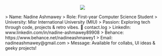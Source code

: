 <p align="center">
  <img src="https://capsule-render.vercel.app/api?type=waving&color=0:ff9d00,100:fc4a1a&height=200&section=header&text=Nadine%20Ashmawey&fontAlign=center&fontAlignY=40&fontSize=40&desc=Pixel%20Dev%20Mode%20🕹️&descAlign=62&descAlignY=60" />
</p>
> Name: Nadine Ashmawey
> Role: First-year Computer Science Student
> University: Misr International University (MIU)
> Passion: Exploring tech through code, projects & retro vibes.
📠 contact.log
> LinkedIn: www.linkedin.com/in/nadine-ashmawey89908
> Behance: https://www.behance.net/nadineashmawey1
> Email: nadineashmawey@gmail.com
> Message: Available for collabs, UI ideas & geeky projects!



